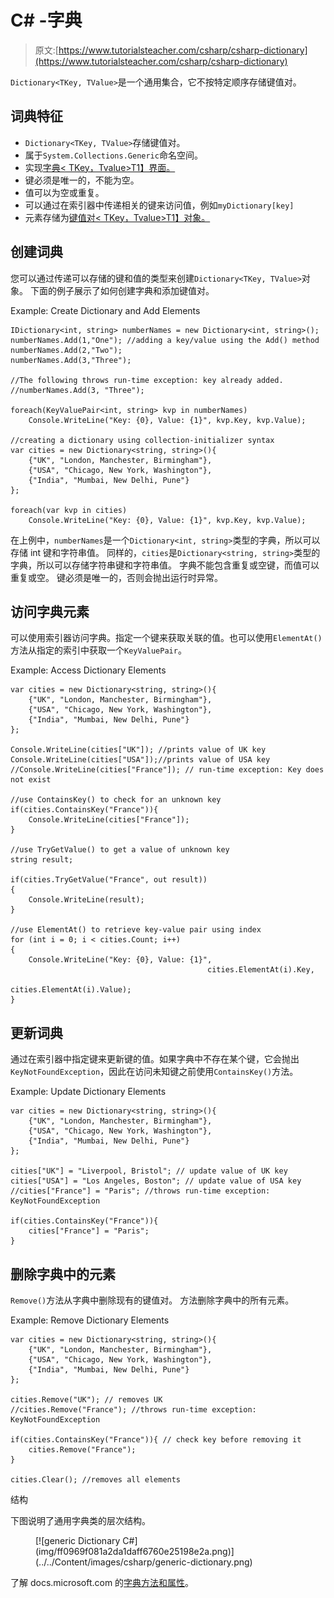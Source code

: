 # C# -字典

> 原文:[https://www.tutorialsteacher.com/csharp/csharp-dictionary](https://www.tutorialsteacher.com/csharp/csharp-dictionary)

`Dictionary<TKey, TValue>`是一个通用集合，它不按特定顺序存储键值对。

## 词典特征

*   `Dictionary<TKey, TValue>`存储键值对。
*   属于`System.Collections.Generic`命名空间。
*   实现[字典< TKey，Tvalue>T1】界面。](https://docs.microsoft.com/en-us/dotnet/api/system.collections.generic.idictionary-2?view=netframework-4.8)
*   键必须是唯一的，不能为空。
*   值可以为空或重复。
*   可以通过在索引器中传递相关的键来访问值，例如`myDictionary[key]`
*   元素存储为[键值对< TKey，Tvalue>T1】对象。](https://docs.microsoft.com/en-us/dotnet/api/system.collections.generic.keyvaluepair-2?view=netframework-4.8)

## 创建词典

您可以通过传递可以存储的键和值的类型来创建`Dictionary<TKey, TValue>`对象。 下面的例子展示了如何创建字典和添加键值对。

Example: Create Dictionary and Add Elements

```
IDictionary<int, string> numberNames = new Dictionary<int, string>();
numberNames.Add(1,"One"); //adding a key/value using the Add() method
numberNames.Add(2,"Two");
numberNames.Add(3,"Three");

//The following throws run-time exception: key already added.
//numberNames.Add(3, "Three"); 

foreach(KeyValuePair<int, string> kvp in numberNames)
    Console.WriteLine("Key: {0}, Value: {1}", kvp.Key, kvp.Value);

//creating a dictionary using collection-initializer syntax
var cities = new Dictionary<string, string>(){
	{"UK", "London, Manchester, Birmingham"},
	{"USA", "Chicago, New York, Washington"},
	{"India", "Mumbai, New Delhi, Pune"}
};

foreach(var kvp in cities)
    Console.WriteLine("Key: {0}, Value: {1}", kvp.Key, kvp.Value); 
```

在上例中，`numberNames`是一个`Dictionary<int, string>`类型的字典，所以可以存储 int 键和字符串值。 同样的，`cities`是`Dictionary<string, string>`类型的字典，所以可以存储字符串键和字符串值。 字典不能包含重复或空键，而值可以重复或空。 键必须是唯一的，否则会抛出运行时异常。

## 访问字典元素

可以使用索引器访问字典。指定一个键来获取关联的值。也可以使用`ElementAt()`方法从指定的索引中获取一个`KeyValuePair`。

Example: Access Dictionary Elements

```
var cities = new Dictionary<string, string>(){
	{"UK", "London, Manchester, Birmingham"},
	{"USA", "Chicago, New York, Washington"},
	{"India", "Mumbai, New Delhi, Pune"}
};

Console.WriteLine(cities["UK"]); //prints value of UK key
Console.WriteLine(cities["USA"]);//prints value of USA key
//Console.WriteLine(cities["France"]); // run-time exception: Key does not exist

//use ContainsKey() to check for an unknown key
if(cities.ContainsKey("France")){  
    Console.WriteLine(cities["France"]);
}

//use TryGetValue() to get a value of unknown key
string result;

if(cities.TryGetValue("France", out result))
{
    Console.WriteLine(result);
}

//use ElementAt() to retrieve key-value pair using index
for (int i = 0; i < cities.Count; i++)
{
    Console.WriteLine("Key: {0}, Value: {1}", 
                                            cities.ElementAt(i).Key, 
                                            cities.ElementAt(i).Value);
} 
```

## 更新词典

通过在索引器中指定键来更新键的值。如果字典中不存在某个键，它会抛出`KeyNotFoundException`，因此在访问未知键之前使用`ContainsKey()`方法。

Example: Update Dictionary Elements

```
var cities = new Dictionary<string, string>(){
	{"UK", "London, Manchester, Birmingham"},
	{"USA", "Chicago, New York, Washington"},
	{"India", "Mumbai, New Delhi, Pune"}
};

cities["UK"] = "Liverpool, Bristol"; // update value of UK key
cities["USA"] = "Los Angeles, Boston"; // update value of USA key
//cities["France"] = "Paris"; //throws run-time exception: KeyNotFoundException

if(cities.ContainsKey("France")){
    cities["France"] = "Paris";
} 
```

## 删除字典中的元素

`Remove()`方法从字典中删除现有的键值对。 方法删除字典中的所有元素。

Example: Remove Dictionary Elements

```
var cities = new Dictionary<string, string>(){
	{"UK", "London, Manchester, Birmingham"},
	{"USA", "Chicago, New York, Washington"},
	{"India", "Mumbai, New Delhi, Pune"}
};

cities.Remove("UK"); // removes UK 
//cities.Remove("France"); //throws run-time exception: KeyNotFoundException

if(cities.ContainsKey("France")){ // check key before removing it
    cities.Remove("France");
}

cities.Clear(); //removes all elements 
```

结构

下图说明了通用字典类的层次结构。

<figure>[![generic Dictionary C#](img/ff0969f081a2da1daff6760e25198e2a.png)](../../Content/images/csharp/generic-dictionary.png)</figure>

了解 docs.microsoft.com 的[字典方法和属性](https://docs.microsoft.com/en-us/dotnet/api/system.collections.generic.dictionary-2?view=netframework-4.8#properties)。